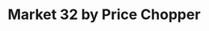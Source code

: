 ---
title: "Market 32 by Price Chopper"
url: /middletown/market-32-by-price-chopper/
shop: supermarket
---